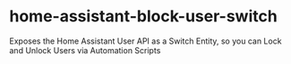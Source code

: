 # home-assistant-block-user-switch
Exposes the Home Assistant User API as a Switch Entity, so you can Lock and Unlock Users via Automation Scripts
